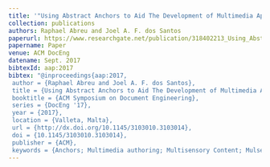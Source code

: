 ```yaml
---
title: '"Using Abstract Anchors to Aid The Development of Multimedia Applications With Sensory Effects,"'
collection: publications
authors: Raphael Abreu and Joel A. F. dos Santos
paperurl: https://www.researchgate.net/publication/318402213_Using_Abstract_Anchors_to_Aid_The_Development_of_Multimedia_Applications_With_Sensory_Effects
papername: Paper
venue: ACM DocEng
datename: Sept. 2017
bibtexId: aap:2017
bibtex: "@inproceedings{aap:2017,
 author = {Raphael Abreu and Joel A. F. dos Santos},
 title = {Using Abstract Anchors to Aid The Development of Multimedia Applications With Sensory Effect},
 booktitle = {ACM Symposium on Document Engineering},
 series = {DocEng '17},
 year = {2017},
 location = {Valleta, Malta},
 url = {http://dx.doi.org/10.1145/3103010.3103014},
 doi = {10.1145/3103010.3103014},
 publisher = {ACM},
 keywords = {Anchors; Multimedia authoring; Multisensory Content; Mulseme-dia; NCL; Video Recognition},}"
---
```



